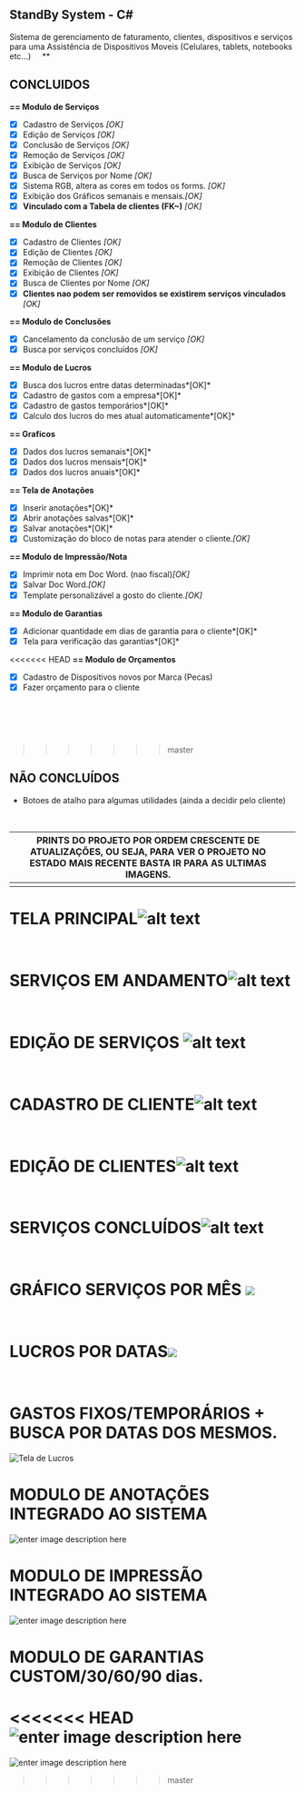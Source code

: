 


<h2>StandBy System - C#</h2>

Sistema de gerenciamento de faturamento, clientes, dispositivos e serviços para uma Assistência de Dispositivos Moveis 
(Celulares, tablets, notebooks etc...)
&nbsp;
&nbsp;
**
## CONCLUIDOS
<b>== Modulo de Serviços </b>

- [x] Cadastro de Serviços *[OK]*
- [x] Edição de Serviços *[OK]*
- [x] Conclusão de Serviços *[OK]*
- [x] Remoção de Serviços *[OK]*
- [x] Exibição de Serviços *[OK]*
- [x] Busca de Serviços por Nome *[OK]*
- [x] Sistema RGB, altera as cores em todos os forms. *[OK]*
- [x] Exibição dos Gráficos semanais e mensais.*[OK]*
- [x] <b>**Vinculado com a Tabela de clientes (FK~)**</b> *[OK]*

<b>== Modulo de Clientes</b>
- [x] Cadastro de Clientes *[OK]*
- [x] Edição de Clientes *[OK]*
- [x] Remoção de Clientes *[OK]*
- [x] Exibição de Clientes *[OK]*
- [x] Busca de Clientes por Nome *[OK]*
- [x] **Clientes nao podem ser removidos se existirem serviços vinculados** *[OK]*

<b>== Modulo de Conclusões</b>
- [x] Cancelamento da conclusão de um serviço *[OK]*
- [x] Busca por serviços concluídos *[OK]*

<b>== Modulo de Lucros</b>
- [x] Busca dos lucros entre datas determinadas*[OK]*
- [x] Cadastro de gastos com a empresa*[OK]*
- [x] Cadastro de gastos temporários*[OK]*
- [x] Calculo dos lucros do mes atual automaticamente*[OK]*

<b>== Graficos</b>
- [x] Dados dos lucros semanais*[OK]*
- [x] Dados dos lucros mensais*[OK]*
- [x] Dados dos lucros anuais*[OK]*

<b>== Tela de Anotações</b>
- [x] Inserir anotações*[OK]*
- [x] Abrir anotações salvas*[OK]*
- [x] Salvar anotações*[OK]*
- [x] Customização do bloco de notas para atender o cliente.*[OK]*

<b>== Modulo de Impressão/Nota</b>
- [x] Imprimir nota em Doc Word. (nao fiscal)*[OK]*
- [x] Salvar Doc Word.*[OK]*
- [x] Template personalizável a gosto do cliente.*[OK]*

<b>== Modulo de Garantias</b>
- [x] Adicionar quantidade em dias de garantia para o cliente*[OK]*
- [x] Tela para verificação das garantias*[OK]*

<<<<<<< HEAD
<b>== Modulo de Orçamentos</b>
- [x] Cadastro de Dispositivos novos por Marca (Pecas)
- [x] Fazer orçamento para o cliente

&nbsp;
=======
>>>>>>> master
## NÃO CONCLUÍDOS
- Botoes de atalho para algumas utilidades (ainda a decidir pelo cliente)

&nbsp;
&nbsp;
&nbsp;

|PRINTS DO PROJETO POR ORDEM CRESCENTE DE ATUALIZAÇÕES, OU SEJA, PARA VER O PROJETO NO ESTADO MAIS RECENTE BASTA IR PARA AS ULTIMAS IMAGENS.|  |
|-------------------------------------------------------------------------------------------------------------------------------------------|--|
|                                                                                                                                           |  |

# **TELA PRINCIPAL**![alt text](https://images2.imgbox.com/f4/50/ReQcMLn6_o.png)
&nbsp;
&nbsp;
# SERVIÇOS EM ANDAMENTO![alt text](https://i.imgur.com/Yf4fsjU.png)
&nbsp;
&nbsp;
# EDIÇÃO DE SERVIÇOS ![alt text](https://i.imgur.com/RWMRlB4.png)
&nbsp;
&nbsp;
# CADASTRO DE CLIENTE![alt text](https://i.imgur.com/GeV7s4u.png)
&nbsp;
&nbsp;
# EDIÇÃO DE CLIENTES![alt text](https://i.imgur.com/c36myTY.png)
&nbsp;
&nbsp;
# SERVIÇOS CONCLUÍDOS![alt text](https://i.imgur.com/1loyIvp.png)
&nbsp;
&nbsp;
# GRÁFICO SERVIÇOS POR MÊS ![](https://i.imgur.com/q7kXySe.png)  
&nbsp;
&nbsp;
# LUCROS POR DATAS![](https://i.imgur.com/xrw8pcY.gif)
&nbsp;
&nbsp;


# GASTOS FIXOS/TEMPORÁRIOS + BUSCA POR DATAS DOS MESMOS.
![Tela de Lucros](https://i.imgur.com/wALTQem.gif)
&nbsp;
&nbsp;


# MODULO DE ANOTAÇÕES INTEGRADO AO SISTEMA 
![enter image description here](https://i.imgur.com/8GrEuzw.gif)
&nbsp;
&nbsp;


# MODULO DE IMPRESSÃO INTEGRADO AO SISTEMA 
![enter image description here](https://i.imgur.com/XyqGfLo.gif)
&nbsp;
&nbsp;


# MODULO DE GARANTIAS CUSTOM/30/60/90 dias.
<<<<<<< HEAD
![enter image description here](https://i.imgur.com/H3EaqIm.gif)
=======
![enter image description here](https://i.imgur.com/H3EaqIm.gif)
>>>>>>> master
